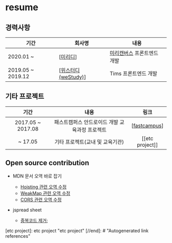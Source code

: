 # resume

## 경력사항

| 기간              | 회사명                | 내용                                                            |
| ----------------- | --------------------- | --------------------------------------------------------------- |
| 2020.01 ~         | [[미리디]]            | [미리캔버스](https://www.miricanvas.com/design) 프론트엔드 개발 |
| 2019.05 ~ 2019.12 | [[위스터디(weStudy)]] | Tims 프론트엔드 개발                                            |

## 기타 프로젝트

|       기간        |                      내용                      |      링크       |
| :---------------: | :--------------------------------------------: | :-------------: |
| 2017.05 ~ 2017.08 | 패스트캠퍼스 안드로이드 개발 교육과정 프로젝트 | [[fastcampus]]  |
|      ~ 17.05      |        기타 프로젝트(교내 및 교육기관)         | [[etc project]] |

## Open source contribution

- MDN 문서 오역 바로 잡기

  - [Hoisting 관련 오역 수정](https://github.com/mdn/translated-content/issues/2335)
  - [WeakMap 관련 오역 수정](https://github.com/mdn/translated-content/issues/2296)
  - [CORS 관련 오역 수정](https://github.com/mdn/translated-content/issues/1323)

- jspread sheet
  - [중복코드 제거](https://github.com/jspreadsheet/ce/pull/1305);

[//begin]: # "Autogenerated link references for markdown compatibility"
[미리디]: 미리디 "미리디"
[위스터디(weStudy)]: 위스터디(weStudy) "위스터디(weStudy)"
[fastcampus]: fastcampus "fastcampus"
[etc project]: etc project "etc project"
[//end]: # "Autogenerated link references"
